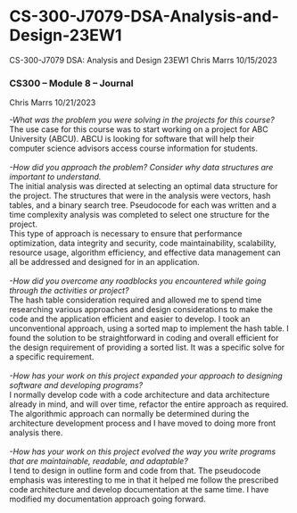 # CS-300-J7079-DSA-Analysis-and-Design-23EW1
CS-300-J7079 DSA: Analysis and Design 23EW1
Chris Marrs
10/15/2023

### CS300 – Module 8 – Journal
Chris Marrs
10/21/2023

_-What was the problem you were solving in the projects for this course?_<br>
The use case for this course was to start working on a project for ABC University (ABCU). ABCU is looking for software that will help their computer science advisors access course information for students.<br><br>
_-How did you approach the problem? Consider why data structures are important to understand._<br>
The initial analysis was directed at selecting an optimal data structure for the project.  The structures that were in the analysis were vectors, hash tables, and a binary search tree.  Pseudocode for each was written and a time complexity analysis was completed to select one structure for the project.<br>
This type of approach is necessary to ensure that performance optimization, data integrity and security, code maintainability, scalability, resource usage, algorithm efficiency, and effective data management can all be addressed and designed for in an application.<br><br>
_-How did you overcome any roadblocks you encountered while going through the activities or project?_<br>
The hash table consideration required and allowed me to spend time researching various approaches and design considerations to make the code and the application efficient and easier to develop.  I took an unconventional approach, using a sorted map to implement the hash table.  I found the solution to be straightforward in coding and overall efficient for the design requirement of providing a sorted list.  It was a specific solve for a specific requirement.<br><br>
_-How has your work on this project expanded your approach to designing software and developing programs?_<br>
I normally develop code with a code architecture and data architecture already in mind, and will over time, refactor the entire approach as required. The algorithmic approach can normally be determined during the architecture development process and I have moved to doing more front analysis there.<br><br>
_-How has your work on this project evolved the way you write programs that are maintainable, readable, and adaptable?_<br>
I tend to design in outline form and code from that.  The pseudocode emphasis was interesting to me in that it helped me follow the prescribed code architecture and develop documentation at the same time.   I have modified my documentation approach going forward.<br><br>


